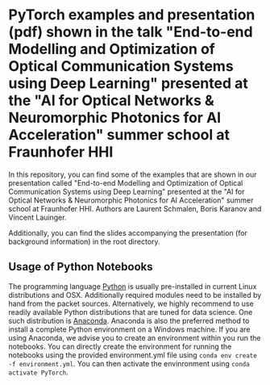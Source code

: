 # PyTorch examples and presentation (pdf) shown in the talk "End-to-end Modelling and Optimization of Optical Communication Systems using Deep Learning" presented at the "AI for Optical Networks & Neuromorphic Photonics for AI Acceleration" summer school at Fraunhofer HHI

In this repository, you can find some of the examples that are shown in our presentation called "End-to-end Modelling and Optimization of Optical Communication Systems using Deep Learning" presented at the "AI for Optical Networks & Neuromorphic Photonics for AI Acceleration" summer school at Fraunhofer HHI. Authors are Laurent Schmalen, Boris Karanov and Vincent Lauinger.

Additionally, you can find the slides accompanying the presentation (for background information) in the root directory.

Usage of Python Notebooks
-------------------------
The programming language [Python](http://www.python.org) is usually pre-installed in current Linux distributions and OSX. Additionally required modules need to be installed by hand from the packet sources. Alternatively, we highly recommend to use readily available Python distributions that are tuned for data science. One such distribution is [Anaconda](https://www.anaconda.com/). Anaconda is also the preferred method to install a complete Python environment on a Windows machine. If you are using Anaconda, we advise you to create an environment within you run the notebooks. You can directly create the environment for running the notebooks using the provided environment.yml file using `conda env create -f environment.yml`. You can then activate the envinronment using `conda activate PyTorch`.

